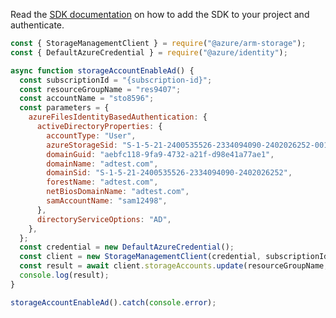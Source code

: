 Read the [SDK documentation](https://github.com/Azure/azure-sdk-for-js/blob/%40azure%2Farm-storage_17.2.0/sdk/storage/arm-storage/README.md) on how to add the SDK to your project and authenticate.

```javascript
const { StorageManagementClient } = require("@azure/arm-storage");
const { DefaultAzureCredential } = require("@azure/identity");

async function storageAccountEnableAd() {
  const subscriptionId = "{subscription-id}";
  const resourceGroupName = "res9407";
  const accountName = "sto8596";
  const parameters = {
    azureFilesIdentityBasedAuthentication: {
      activeDirectoryProperties: {
        accountType: "User",
        azureStorageSid: "S-1-5-21-2400535526-2334094090-2402026252-0012",
        domainGuid: "aebfc118-9fa9-4732-a21f-d98e41a77ae1",
        domainName: "adtest.com",
        domainSid: "S-1-5-21-2400535526-2334094090-2402026252",
        forestName: "adtest.com",
        netBiosDomainName: "adtest.com",
        samAccountName: "sam12498",
      },
      directoryServiceOptions: "AD",
    },
  };
  const credential = new DefaultAzureCredential();
  const client = new StorageManagementClient(credential, subscriptionId);
  const result = await client.storageAccounts.update(resourceGroupName, accountName, parameters);
  console.log(result);
}

storageAccountEnableAd().catch(console.error);
```
